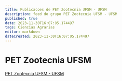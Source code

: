 ```yaml
---
title: Publicacoes de PET Zootecnia UFSM - UFSM
description: feed do grupo PET Zootecnia UFSM - UFSM
published: true
date: 2023-11-30T16:07:05.174497
tags: Ciencias Agrarias
editor: markdown
dateCreated: 2023-11-30T16:07:05.174497
---
```


# PET Zootecnia UFSM
[PET Zootecnia UFSM - UFSM](/grupo/103PETZootecniaUFSMUFSM.md)
